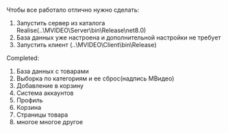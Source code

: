 Чтобы все работало отлично нужно сделать:
1. Запустить сервер из каталога Realise(..\MVIDEO\Server\bin\Release\net8.0)
2. База данных уже настроена и дополнительной настройки не требует
3. Запустить клиент (..\MVIDEO\Client\bin\Release)

Completed:
1. База данных с товарами
2. Выборка по категориям и ее сброс(надпись МВидео)
3. Добавление в корзину
4. Система аккаунтов
5. Профиль
6. Корзина
7. Страницы товара
8. многое многое другое
